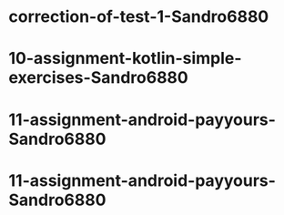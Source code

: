 # correction-of-test-1-Sandro6880
# 10-assignment-kotlin-simple-exercises-Sandro6880
# 11-assignment-android-payyours-Sandro6880
# 11-assignment-android-payyours-Sandro6880
